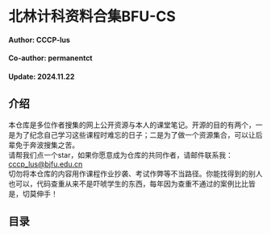 # 北林计科资料合集BFU-CS
#### Author: CCCP-lus

#### Co-author: permanentct

#### Update: 2024.11.22

## 介绍
本仓库是多位作者搜集的网上公开资源与本人的课堂笔记。开源的目的有两个，一是为了纪念自己学习这些课程时难忘的日子；二是为了做一个资源集合，可以让后辈免于奔波搜集之苦。  
请帮我们点一个star，如果你愿意成为仓库的共同作者，请邮件联系我：cccp_lus@bjfu.edu.cn  
切勿将本仓库的内容用作课程作业抄袭、考试作弊等不当路径。你能找得到的别人也可以，代码查重从来不是吓唬学生的东西，每年因为查重不通过的案例比比皆是，切莫伸手！  

## 目录
